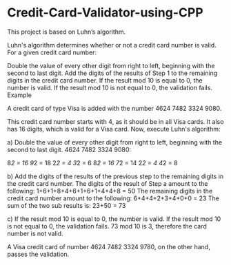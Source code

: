 # Credit-Card-Validator-using-CPP

This project is based on  Luhn’s algorithm.


Luhn's algorithm determines whether or not a credit card number is valid. For a given credit card number:

Double the value of every other digit from right to left, beginning with the second to last digit.
Add the digits of the results of Step 1 to the remaining digits in the credit card number.
If the result mod 10 is equal to 0, the number is valid. If the result mod 10 is not equal to 0, the validation fails.
Example

A credit card of type Visa is added with the number 4624 7482 3324 9080.

This credit card number starts with 4, as it should be in all Visa cards. It also has 16 digits, which is valid for a Visa card. Now, execute Luhn's algorithm:

a) Double the value of every other digit from right to left, beginning with the second to last digit.
4624 7482 3324 9080:

8*2 = 16
9*2 = 18
2*2 = 4
3*2 = 6
8*2 = 16
7*2 = 14
2*2 = 4
4*2 = 8

b) Add the digits of the results of the previous step to the remaining digits in the credit card number.
The digits of the result of Step a amount to the following:
1+6+1+8+4+6+1+6+1+4+4+8 = 50
The remaining digits in the credit card number amount to the following:
6+4+4+2+3+4+0+0 = 23
The sum of the two sub results is:
23+50 = 73

c) If the result mod 10 is equal to 0, the number is valid. If the result mod 10 is not equal to 0, the validation fails.
73 mod 10 is 3, therefore the card number is not valid.

A Visa credit card of number 4624 7482 3324 9780, on the other hand, passes the validation.
